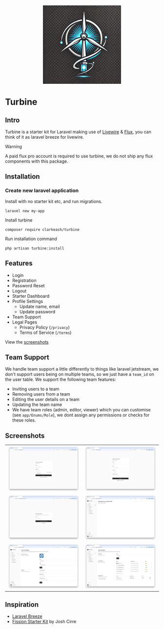 <p align="center">
    <img alt="Turbine AI Generated Logo" src="/logo.png">
</p>

# Turbine

## Intro
Turbine is a starter kit for Laravel making use of [Livewire](https://livewire.laravel.com/) & [Flux](https://fluxui.dev/), you can think of it as laravel breeze for livewire.

> [!WARNING]
> A paid flux pro account is required to use turbine, we do not ship any flux components with this package.

## Installation

### Create new laravel application

Install with no starter kit etc, and run migrations.

```shell
laravel new my-app
```

Install turbine

```shell
composer require clarkeash/turbine
```

Run installation command

```shell
php artisan turbine:install
```

## Features

- Login
- Registration
- Password Reset
- Logout
- Starter Dashboard
- Profile Settings
  - Update name, email
  - Update password
- Team Support
- Legal Pages
  - Privacy Policy (`/privacy`)
  - Terms of Service (`/terms`)

View the [screenshots](https://github.com/clarkeash/turbine/tree/main/screenshots)

## Team Support

We handle team support a little differently to things like laravel jetstream, we don't support users being on multiple teams, so we just have a `team_id` on the user table.
We support the following team features:

- Inviting users to a team
- Removing users from a team
- Editing the user details on a team
- Updating the team name
- We have team roles (admin, editor, viewer) which you can customise (see `app/Enums/Role`), we dont assign any permissions or checks for these roles.

## Screenshots
| | |
|:-------------------------:|:-------------------------:|
|<img src="screenshots/login.png?raw=true">|<img src="screenshots/register.png?raw=true">|
|<img src="screenshots/password-reset.png?raw=true">|<img src="screenshots/dashboard.png?raw=true">|
|<img src="screenshots/profile-settings.png?raw=true">|<img src="screenshots/team.png?raw=true">|

## Inspiration

 - [Laravel Breeze](https://github.com/laravel/breeze)
 - [Fission Starter Kit](https://github.com/joshcirre/fission) by Josh Cirre
